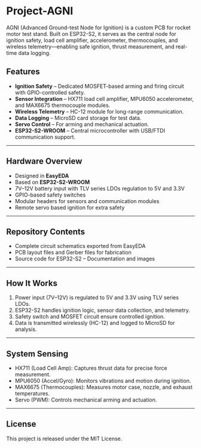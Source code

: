 # Project-AGNI
AGNI (Advanced Ground-test Node for Ignition) is a custom PCB for rocket motor test stand. Built on ESP32-S2, it serves as the central node for ignition safety, load cell amplifier, accelerometer, thermocouples, and wireless telemetry—enabling safe ignition, thrust measurement, and real-time data logging.

## Features
- **Ignition Safety** – Dedicated MOSFET-based arming and firing circuit with GPIO-controlled safety.
- **Sensor Integration** – HX711 load cell amplifier, MPU6050 accelerometer, and MAX6675 thermocouple modules.
- **Wireless Telemetry** – HC-12 module for long-range communication.
- **Data Logging** – MicroSD card storage for test data.
- **Servo Control** – For arming and mechanical actuation.
- **ESP32-S2-WROOM** – Central microcontroller with USB/FTDI communication support.

---

## Hardware Overview
- Designed in **EasyEDA**
- Based on **ESP32-S2-WROOM**
- 7V–12V battery input with TLV series LDOs regulation to 5V and 3.3V
- GPIO-based safety switches
- Modular headers for sensors and communication modules
- Remote servo based ignition for extra safety
  
---

## Repository Contents
- Complete circuit schematics exported from EasyEDA
- PCB layout files and Gerber files for fabrication
- Source code for ESP32-S2
– Documentation and images

---

## How It Works
1. Power input (7V–12V) is regulated to 5V and 3.3V using TLV series LDOs.  
2. ESP32-S2 handles ignition logic, sensor data collection, and telemetry.  
3. Safety switch and MOSFET circuit ensure controlled ignition.  
4. Data is transmitted wirelessly (HC-12) and logged to MicroSD for analysis.  

---

## System Sensing
- HX711 (Load Cell Amp): Captures thrust data for precise force measurement.
- MPU6050 (Accel/Gyro): Monitors vibrations and motion during ignition.
- MAX6675 (Thermocouples): Measures motor case, nozzle, and exhaust temperatures.
- Servo (PWM): Controls mechanical arming and actuation.

---

## License
This project is released under the MIT License.
